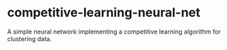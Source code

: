 # competitive-learning-neural-net
A simple neural network implementing a competitive learning algorithm for clustering data.
